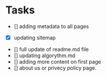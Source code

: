# Tasks

* [] adding metadata to all pages
* [x] updating sitemap
* [] full update of readme.md file
* [] updating algorythm.md
* [] adding more content on first page
* [] about us or privecy policy page.
